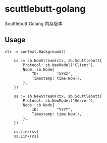 # scuttlebutt-golang 
Scuttlebutt Golang 内存版本

## Usage

```
ctx := context.Background()

	cs := sb.NewStream(ctx, sb.Scuttlebutt{
		Protocol: sb.NewModel("Client"),
		Node: sb.Node{
			ID:        "XXXX",
			Timestamp: time.Now(),
		},
	})

	ss := sb.NewStream(ctx, sb.Scuttlebutt{
		Protocol: sb.NewModel("Server"),
		Node: sb.Node{
			ID:        "YYYY",
			Timestamp: time.Now(),
		},
	})

	cs.Link(ss)
	ss.Link(cs)
```




